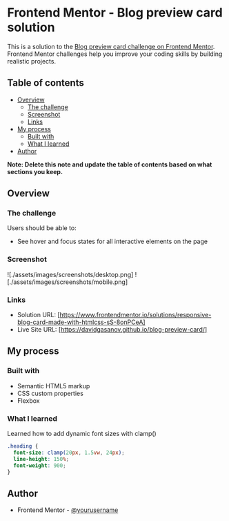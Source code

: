 # Frontend Mentor - Blog preview card solution

This is a solution to the [Blog preview card challenge on Frontend Mentor](https://www.frontendmentor.io/challenges/blog-preview-card-ckPaj01IcS). Frontend Mentor challenges help you improve your coding skills by building realistic projects.

## Table of contents

- [Overview](#overview)
  - [The challenge](#the-challenge)
  - [Screenshot](#screenshot)
  - [Links](#links)
- [My process](#my-process)
  - [Built with](#built-with)
  - [What I learned](#what-i-learned)
- [Author](#author)

**Note: Delete this note and update the table of contents based on what sections you keep.**

## Overview

### The challenge

Users should be able to:

- See hover and focus states for all interactive elements on the page

### Screenshot

![./assets/images/screenshots/desktop.png]
![./assets/images/screenshots/mobile.png]

### Links

- Solution URL: [https://www.frontendmentor.io/solutions/responsive-blog-card-made-with-htmlcss-sS-8onPCeA]
- Live Site URL: [https://davidgasanov.github.io/blog-preview-card/]

## My process

### Built with

- Semantic HTML5 markup
- CSS custom properties
- Flexbox

### What I learned

Learned how to add dynamic font sizes with clamp()

```css
.heading {
  font-size: clamp(20px, 1.5vw, 24px);
  line-height: 150%;
  font-weight: 900;
}
```

## Author

- Frontend Mentor - [@yourusername](https://www.frontendmentor.io/profile/davidGasanov)
